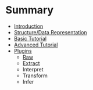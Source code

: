 # Summary

* [Introduction](README.md)
* [Structure/Data Representation](structure.md)
* [Basic Tutorial](basic-tutorial.md)
* [Advanced Tutorial](advanced_tutorial.md)
* [Plugins](plugins.md)
   * [Raw](raw.md)
   * [Extract](extract.md)
   * Interpret
   * Transform
   * Infer

